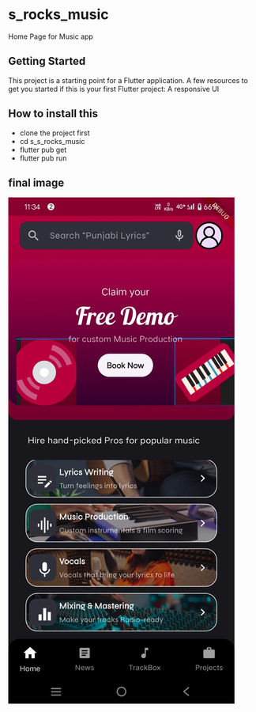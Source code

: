 # s_rocks_music

Home Page for Music app
## Getting Started

This project is a starting point for a Flutter application.
A few resources to get you started if this is your first Flutter project:
A responsive UI



## How to install this
* clone the project first
* cd s_s_rocks_music
* flutter pub get
* flutter pub run

## final image
![s_rock_music.jpg](s_rock_music.jpg)